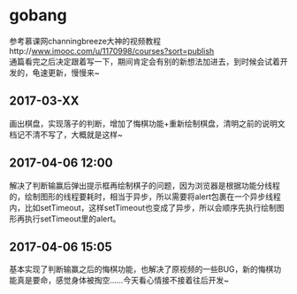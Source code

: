 # gobang
参考慕课网channingbreeze大神的视频教程http://www.imooc.com/u/1170998/courses?sort=publish  
通篇看完之后决定跟着写一下，期间肯定会有别的新想法加进去，到时候会试着开发的，龟速更新，慢慢来~
## 2017-03-XX
画出棋盘，实现落子的判断，增加了悔棋功能+重新绘制棋盘，清明之前的说明文档记不清不写了，大概就是这样~
## 2017-04-06 12:00
解决了判断输赢后弹出提示框再绘制棋子的问题，因为浏览器是根据功能分线程的，绘制图形的线程要耗时，相当于异步，所以需要将alert包裹在一个异步线程内，比如setTimeout，这样setTimeout也变成了异步，所以会顺序先执行绘制图形再执行setTimeout里的alert。
## 2017-04-06 15:05
基本实现了判断输赢之后的悔棋功能，也解决了原视频的一些BUG，新的悔棋功能真是要命，感觉身体被掏空……今天看心情接不接着往后开发~